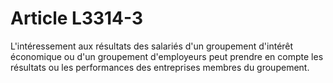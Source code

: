 # Article L3314-3

L'intéressement aux résultats des salariés d'un groupement d'intérêt économique ou d'un groupement d'employeurs peut prendre en compte les résultats ou les performances des entreprises membres du groupement.